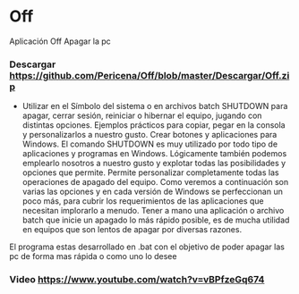 # Off
Aplicación Off Apagar la pc 

### Descargar https://github.com/Pericena/Off/blob/master/Descargar/Off.zip

- Utilizar en el Símbolo del sistema o en archivos batch SHUTDOWN para apagar, cerrar sesión, reiniciar o hibernar el equipo, jugando con distintas opciones. Ejemplos prácticos para copiar, pegar en la consola y personalizarlos a nuestro gusto. Crear botones y aplicaciones para Windows.
El comando SHUTDOWN es muy utilizado por todo tipo de aplicaciones y programas en Windows.
Lógicamente también podemos emplearlo nosotros a nuestro gusto y explotar todas las posibilidades y opciones que permite.
Permite personalizar completamente todas las operaciones de apagado del equipo.
Como veremos a continuación son varias las opciones y en cada versión de Windows se perfeccionan un poco más, para cubrir los requerimientos de las aplicaciones que necesitan implorarlo a menudo.
Tener a mano una aplicación o archivo batch que inicie un apagado lo más rápido posible, es de mucha utilidad en equipos que son lentos de apagar por diversas razones.

El programa estas desarrollado en .bat con el objetivo de poder apagar las pc de forma mas rápida o como uno lo desee 

### Video https://www.youtube.com/watch?v=vBPfzeGq674


